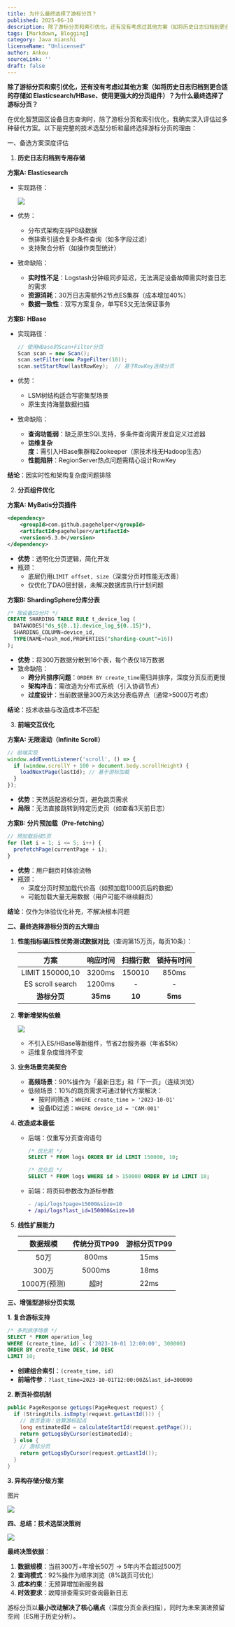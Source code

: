 ```yaml
---
title: 为什么最终选择了游标分页？
published: 2025-06-10
description: 除了游标分页和索引优化，还有没有考虑过其他方案（如将历史日志归档到更合适的存储如 Elasticsearch/HBase、使用更强大的分页组件）？为什么最终选择了游标分页？
tags: [Markdown, Blogging]
category: Java mianshi
licenseName: "Unlicensed"
author: Ankou
sourceLink: ''
draft: false
---
```

**除了游标分页和索引优化，还有没有考虑过其他方案（如将历史日志归档到更合适的存储如 Elasticsearch/HBase、使用更强大的分页组件）？为什么最终选择了游标分页？**

在优化智慧园区设备日志查询时，除了游标分页和索引优化，我确实深入评估过多种替代方案。以下是完整的技术选型分析和最终选择游标分页的理由：

一、备选方案深度评估

1. **历史日志归档到专用存储**

**方案A: Elasticsearch**

- 实现路径：

  ![](/q_img/Elasticsearch​.png)

- 优势：

  - 分布式架构支持PB级数据
  - 倒排索引适合复杂条件查询（如多字段过滤）
  - 支持聚合分析（如操作类型统计）

- 致命缺陷：

  - **实时性不足**：Logstash分钟级同步延迟，无法满足设备故障需实时查日志的需求
  - **资源消耗**：30万日志需额外2节点ES集群（成本增加40%）
  - **数据一致性**：双写方案复杂，单写ES又无法保证事务

**方案B: HBase**

- 实现路径：

  ```java
  // 使用HBase的Scan+Filter分页
  Scan scan = new Scan();
  scan.setFilter(new PageFilter(10));
  scan.setStartRow(lastRowKey);  // 基于RowKey连续分页
  ```

- 优势：

  - LSM树结构适合写密集型场景
  - 原生支持海量数据扫描

- 致命缺陷：

  - **查询功能弱**：缺乏原生SQL支持，多条件查询需开发自定义过滤器
  - **运维复杂度**：需引入HBase集群和Zookeeper（原技术栈无Hadoop生态）
  - **性能陷阱**：RegionServer热点问题需精心设计RowKey

**结论**：因实时性和架构复杂度问题排除

2. **分页组件优化**

**方案A: MyBatis分页插件**

```xml
<dependency>
    <groupId>com.github.pagehelper</groupId>
    <artifactId>pagehelper</artifactId>
    <version>5.3.0</version>
</dependency>
```

- **优势**：透明化分页逻辑，简化开发
- 瓶颈：
  - 底层仍用`LIMIT offset, size`（深度分页时性能无改善）
  - 仅优化了DAO层封装，未解决数据库执行计划问题

**方案B: ShardingSphere分库分表**

```sql
/* 按设备ID分片 */
CREATE SHARDING TABLE RULE t_device_log (
  DATANODES("ds_${0..1}.device_log_${0..15}"),
  SHARDING_COLUMN=device_id,
  TYPE(NAME=hash_mod,PROPERTIES("sharding-count"=16))
);
```

- **优势**：将300万数据分散到16个表，每个表仅18万数据
- 致命缺陷：
  - **跨分片排序问题**：`ORDER BY create_time`需归并排序，深度分页反而更慢
  - **架构冲击**：需改造为分布式系统（引入协调节点）
  - **过度设计**：当前数据量300万未达分表临界点（通常>5000万考虑）

**结论**：技术收益与改造成本不匹配

3. **前端交互优化**

**方案A: 无限滚动（Infinite Scroll）**

```javascript
// 前端实现
window.addEventListener('scroll', () => {
  if (window.scrollY + 100 > document.body.scrollHeight) {
    loadNextPage(lastId); // 基于游标加载
  }
});
```

- **优势**：天然适配游标分页，避免跳页需求
- **局限**：无法直接跳转到特定历史页（如查看3天前日志）

**方案B: 分片预加载（Pre-fetching）**

```javascript
// 预加载后续5页
for (let i = 1; i <= 5; i++) {
  prefetchPage(currentPage + i);
}
```

- **优势**：用户翻页时体验流畅
- 瓶颈：
  - 深度分页时预加载代价高（如预加载1000页后的数据）
  - 可能加载大量无用数据（用户可能不继续翻页）

**结论**：仅作为体验优化补充，不解决根本问题

**二、最终选择游标分页的五大理由**

1. **性能指标碾压性优势**
   ​**​测试数据对比​**​（查询第15万页，每页10条）：

   |     **方案**     | 响应时间 | 扫描行数 | 锁持有时间 |
   | :--------------: | :------: | :------: | :--------: |
   | LIMIT 150000,10  |  3200ms  |  150010  |   850ms    |
   | ES scroll search |  1200ms  |    -     |     -      |
   |   **游标分页**   | **35ms** |  **10**  |  **5ms**   |

2. **零新增架构依赖**

   ![](/q_img/​​零新增架构依赖.png)

   - 不引入ES/HBase等新组件，节省2台服务器（年省$5k）
   - 运维复杂度维持不变

3. **业务场景完美契合**

   - **高频场景**：90%操作为「最新日志」和「下一页」（连续浏览）
   - 低频场景：10%的跳页需求可通过替代方案解决：
     - 按时间筛选：`WHERE create_time > '2023-10-01'`
     - 设备ID过滤：`WHERE device_id = 'CAM-001'`

4. **改造成本最低**

   - 后端：仅重写分页查询语句

     ```sql
     /* 优化前 */
     SELECT * FROM logs ORDER BY id LIMIT 150000, 10;
     
     /* 优化后 */
     SELECT * FROM logs WHERE id > 150000 ORDER BY id LIMIT 10;
     ```

   - 前端：将页码参数改为游标参数

     ```diff
     - /api/logs?page=15000&size=10
     + /api/logs?last_id=150000&size=10
     ```

5. **线性扩展能力**

   |   数据规模   | 传统分页TP99 | 游标分页TP99 |
   | :----------: | :----------: | :----------: |
   |     50万     |    800ms     |     15ms     |
   |    300万     |    5000ms    |     18ms     |
   | 1000万(预测) |     超时     |     22ms     |

**三、增强型游标分页实现**

**1. 复合游标支持**

```sql
/* 多列排序场景 */
SELECT * FROM operation_log
WHERE (create_time, id) < ('2023-10-01 12:00:00', 300000)
ORDER BY create_time DESC, id DESC
LIMIT 10;
```

- **创建组合索引**：`(create_time, id)`
- **前端传参**：`?last_time=2023-10-01T12:00:00Z&last_id=300000`

**2. 断页补偿机制**

```java
public PageResponse getLogs(PageRequest request) {
  if (StringUtils.isEmpty(request.getLastId())) {
    // 首页查询：估算游标起点
    long estimatedId = calculateStartId(request.getPage());
    return getLogsByCursor(estimatedId); 
  } else {
    // 游标分页
    return getLogsByCursor(request.getLastId());
  }
}
```

**3. 异构存储分级方案**

图片

![](/q_img/异构存储分级方案.png)

**四、总结：技术选型决策树**

![](/q_img/技术选型决策树.png)

**最终决策依据**：

1. **数据规模**：当前300万+年增长50万 → 5年内不会超过500万
2. **查询模式**：92%操作为顺序浏览（8%跳页可优化）
3. **成本约束**：无预算增加新服务器
4. **时效要求**：故障排查需实时查询最新日志

游标分页以**最小改动解决了核心痛点**（深度分页全表扫描），同时为未来演进预留空间（ES用于历史分析）。